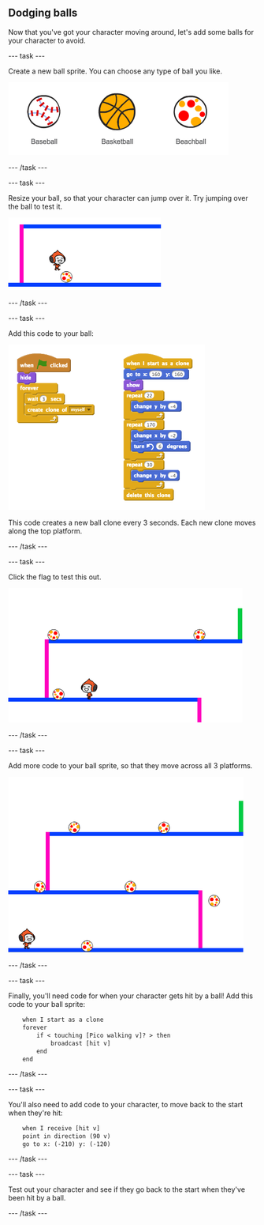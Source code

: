 ## Dodging balls

Now that you've got your character moving around, let's add some balls for your character to avoid.

--- task ---

Create a new ball sprite. You can choose any type of ball you like.

![screenshot](images/dodge-balls.png)

--- /task ---

--- task ---

Resize your ball, so that your character can jump over it. Try jumping over the ball to test it. 

![screenshot](images/dodge-ball-resize.png)

--- /task ---

--- task ---

Add this code to your ball:

![screenshot](images/dodge-ball-motion.png)

This code creates a new ball clone every 3 seconds. Each new clone moves along the top platform.

--- /task ---

--- task ---

Click the flag to test this out.

![screenshot](images/dodge-ball-test.png)

--- /task ---

--- task ---

Add more code to your ball sprite, so that they move across all 3 platforms.

![screenshot](images/dodge-ball-more-motion.png)

--- /task ---

--- task ---

Finally, you'll need code for when your character gets hit by a ball! Add this code to your ball sprite:

```blocks
	when I start as a clone
	forever
		if < touching [Pico walking v]? > then
			broadcast [hit v]
		end
	end
```

--- /task ---

--- task ---

You'll also need to add code to your character, to move back to the start when they're hit:

```blocks
	when I receive [hit v]
	point in direction (90 v)
	go to x: (-210) y: (-120)
```	

--- /task ---

--- task ---

Test out your character and see if they go back to the start when they've been hit by a ball.

--- /task ---

